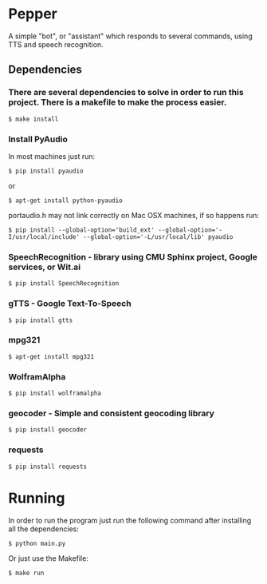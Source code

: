 # Pepper

A simple "bot", or "assistant" which responds to several commands, using TTS and speech recognition.


## Dependencies

### There are several dependencies to solve in order to run this project. There is a makefile to make the process easier. 

	$ make install

### Install PyAudio

In most machines just run:

	$ pip install pyaudio
   or

	$ apt-get install python-pyaudio


portaudio.h may not link correctly on Mac OSX machines, if so happens run:

	$ pip install --global-option='build_ext' --global-option='-I/usr/local/include' --global-option='-L/usr/local/lib' pyaudio

### SpeechRecognition - library using CMU Sphinx project, Google services, or Wit.ai

	$ pip install SpeechRecognition
    
### gTTS - Google Text-To-Speech

	$ pip install gtts

### mpg321

	$ apt-get install mpg321

### WolframAlpha

	$ pip install wolframalpha

### geocoder - Simple and consistent geocoding library

	$ pip install geocoder

### requests

	$ pip install requests

# Running
In order to run the program just run the following command after installing all the dependencies:

	$ python main.py

Or just use the Makefile:

	$ make run



